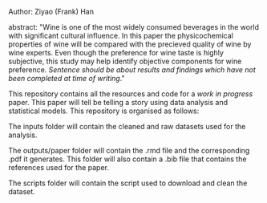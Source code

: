 Author: Ziyao (Frank) Han

abstract: "Wine is one of the most widely consumed beverages in the world with significant cultural influence. In this paper the physicochemical properties of wine will be compared with the precieved quality of wine by wine experts. Even though the preference for wine taste is highly subjective, this study may help identify objective components for wine preference. *Sentence should be about results and findings which have not been completed at time of writing*."

This repository contains all the resources and code for a *work in progress* paper. This paper will tell be telling a story using data analysis and statistical models. This repository is organised as follows:

The inputs folder will contain the cleaned and raw datasets used for the analysis.

The outputs/paper folder will contain the .rmd file and the corresponding .pdf it generates. This folder will also contain a .bib file that contains the references used for the paper.

The scripts folder will contain the script used to download and clean the dataset.
